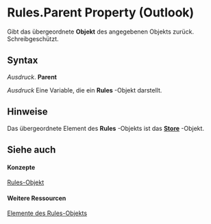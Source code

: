 
# Rules.Parent Property (Outlook)

Gibt das übergeordnete  **Objekt** des angegebenen Objekts zurück. Schreibgeschützt.


## Syntax

 _Ausdruck_. **Parent**

 _Ausdruck_ Eine Variable, die ein **Rules** -Objekt darstellt.


## Hinweise

Das übergeordnete Element des  **Rules** -Objekts ist das **[Store](1eb22fe9-8849-7476-5388-2515b48591b9.md)** -Objekt.


## Siehe auch


#### Konzepte


[Rules-Objekt](dd41b4de-bf5f-5532-46c9-394a5d078bec.md)
#### Weitere Ressourcen


[Elemente des Rules-Objekts](http://msdn.microsoft.com/library/39fb5418-ff5a-1714-d3b5-07cc28893821%28Office.15%29.aspx)
